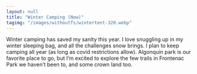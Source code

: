 ```yaml
---
layout: null
title: "Winter Camping (Now)"
tagimg: "/images/withoutfs/wintertent-320.webp"
---
```


Winter camping has saved my sanity this year. I love snuggling up in my winter sleeping bag, and all the challenges snow brings. I plan to keep camping all year (as long as covid restrictions allow). Algonquin park is our favorite place to go, but I’m excited to explore the few trails in Frontenac Park we haven’t been to, and some crown land too.

